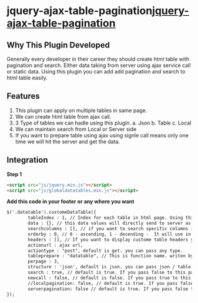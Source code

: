 # jquery-ajax-table-pagination[jquery-ajax-table-pagination](https://open-source-plugins.github.io/jquery-ajax-table-pagination/)
Why This Plugin Developed
-------------------------
Generally every developer in their career they should create html table with pagination and search. Either data taking from server using ajax service call or static data. Using this plugin you can add add pagination and search  to html table easily. 

Features 
--------
1. This plugin can apply on multiple tables in same page.
2. We can create html table from ajax call.
3. 3 Type of tables we can hadle using this plugin.
  	a. Json
    b. Table
    c. Local
4. We can maintain search from Local or Server side
5. If you want to prepare table using ajax using signle call means only one time we will hit the server and get the data.

Integration
-----------
**Step 1**
```html
<script src="js/jquery.min.js"></script>
<script src="js/globaldatatables.min.js"></script>
```
**Add this code in your footer or any where you want**
```html
$('.datatable').customeDataTable({
        tableIndex : 1, // Index for each table in html page. Using this you can create multiple tables in same page
        data : {}, // this data values will directly send to server as a request data
        searchcolumns : [], // if you want to search specific columns in table you can pass here.
        orderby : 0, // 0 - ascending, 1 - decending -  It will use in ajax call only
        headers : [], // If you want to display custome table headers you can pass here.
        actionurl : ajax url,
        actiontype : "post", default is get. you can pass any type. 
        tableprepare : "datatable", // This is function name. writen by developer in their code to prepare  html table using server json data. it will be passing in json type only. 
        perpage : 3,
        structure : 'json', default is json. you can pass json / table / local 
        search : true, // default is true. If you pass false to this parameter. Search field will be removed from tamplate.
        newcall : false, // default is false. If you pass true to this parameter. When you want to raise a new ajax call meanse in your html page you are maintaining seperate search or page will have seperate tab system. In that you should pass true to this parameter
        //localpagination: false, // default is true. If you pass false to this parameter - pagination will hide
        serverpagination: false // default is true. If you pass false to this parameter. Plugin will be consider. coming full data from server in single ajax call. It will use in ajax call purpose only.
});
```


